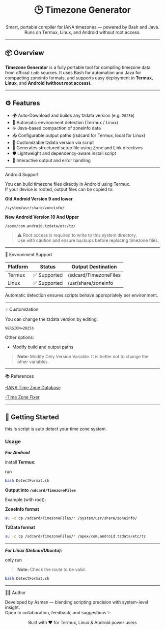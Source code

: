 <h1 align="center">🕒 Timezone Generator</h1>
<p align="center">
Smart, portable compiler for IANA timezones — powered by Bash and Java. Runs on Termux, Linux, and Android without root access.
</p>

---

## 📦 Overview

**Timezone Generator** is a fully portable tool for compiling timezone data from official `tzdb` sources. It uses Bash for automation and Java for compacting zoneinfo formats, and supports easy deployment in **Termux**, **Linux**, and **Android (without root access)**.

---

## ⚙️ Features

- 🌍 Auto-Download and builds any tzdata version (e.g. `2025b`)
- 🔧 Automatic environment detection (Termux / Linux)
- ☕ Java-based compaction of zoneinfo data
- 📤 Configurable output paths (/sdcard for Termux, local for Linux)
- 🔁 Customizable tzdata version via script
- 📄 Generates structured setup file using Zone and Link directives
- 🛡️ Lightweight and dependency-aware install script
- 💬 Interactive output and error handling

---

Android Support

You can build timezone files directly in Android using Termux.  
If your device is rooted, output files can be copied to:

**Old Android Version 9 and lower**

`/system/usr/share/zoneinfo/`

**New Android Version 10 And Upper**

`/apex/com.android.tzdata/etc/tz/`

> ⚠️ Root access is required to write to this system directory.  
> Use with caution and ensure backups before replacing timezone files.

---

🧠 Environment Support

| Platform | Status       | Output Destination    |
| -------- | ------------ | --------------------- |
| Termux   | ✅ Supported | /sdcard/TimezoneFiles |
| Linux    | ✅ Supported | /usr/share/zoneinfo   |

Automatic detection ensures scripts behave appropriately per environment.

---

💡 Customization

You can change the tzdata version by editing:

`VERSION=2025b`

Other options:

- Modify build and output paths

> **Note:** Modify Only Version Variable. It is better not to change the other variables.

---

📚 References

[-IANA Time Zone Database](https://www.iana.org/time-zones)

[-Time Zone Fixer](https://github.com/mcornejo/TimeZoneFixer)

---

## 🚀 Getting Started

this is script is auto detect your time zone system.

### Usage

**_For Android_**

install **Termux**:

run

```bash
bash DetectFormat.sh
```

**Output into `/sdcard/TimezoneFiles`**

Example (with root):

**ZoneInfo format**

```bash
su -c cp /sdcard/TimezoneFiles/* /system/usr/share/zoneinfo/
```

**TzData format**

```bash
su -c cp /sdcard/TimezoneFiles/* /apex/com.android.tzdata/etc/tz
```

---

**_For Linux (Debian/Ubuntu):_**

only run

> **Note:** Check the route to be valid.

```bash
bash DetectFormat.sh
```

---

🧑‍💻 Author

Developed by Asman — blending scripting precision with system-level insight.  
Open to collaboration, feedback, and suggestions ✨

<p align="center">Built with ❤️ for Termux, Linux & Android power users</p>
